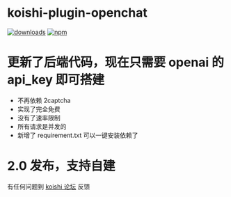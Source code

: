 # koishi-plugin-openchat
[![downloads](https://img.shields.io/npm/dm/koishi-plugin-openchat?style=flat-square)](https://www.npmjs.com/package/koishi-plugin-openchat)
[![npm](https://img.shields.io/npm/v/koishi-plugin-openchat?style=flat-square)](https://www.npmjs.com/package/koishi-plugin-openchat)

# 更新了后端代码，现在只需要 openai 的 api_key 即可搭建
- 不再依赖 2captcha
- 实现了完全免费
- 没有了速率限制
- 所有请求是并发的
- 新增了 requirement.txt 可以一键安装依赖了

# 2.0 发布，支持自建

有任何问题到 [koishi 论坛](https://forum.koishi.xyz/t/topic/59) 反馈
